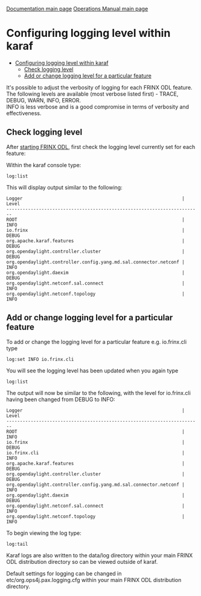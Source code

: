 [Documentation main page](https://frinxio.github.io/Frinx-docs/)
[Operations Manual main page](https://frinxio.github.io/Frinx-docs/FRINX_ODL_Distribution/Carbon/operations_manual.html)
# Configuring logging level within karaf
<!-- TOC -->

- [Configuring logging level within karaf](#configuring-logging-level-within-karaf)
    - [Check logging level](#check-logging-level)
    - [Add or change logging level for a particular feature](#add-or-change-logging-level-for-a-particular-feature)

<!-- /TOC -->
It's possible to adjust the verbosity of logging for each FRINX ODL feature.  
The following levels are available (most verbose listed first) - TRACE, DEBUG, WARN, INFO, ERROR.  
INFO is less verbose and is a good compromise in terms of verbosity and effectiveness.  

## Check logging level
After [starting FRINX ODL](running-frinx-odl-after-activation), first check the logging level currently set for each feature:  

Within the karaf console type:
```
log:list
```
This will display output similar to the following:

```
Logger                                                           | Level
------------------------------------------------------------------------
ROOT                                                             | INFO
io.frinx                                                         | DEBUG
org.apache.karaf.features                                        | DEBUG
org.opendaylight.controller.cluster                              | DEBUG
org.opendaylight.controller.config.yang.md.sal.connector.netconf | INFO
org.opendaylight.daexim                                          | DEBUG
org.opendaylight.netconf.sal.connect                             | INFO
org.opendaylight.netconf.topology                                | INFO
```
## Add or change logging level for a particular feature
To add or change the logging level for a particular feature e.g. io.frinx.cli type

```
log:set INFO io.frinx.cli
```
You will see the logging level has been updated when you again type

```
log:list
```
The output will now be similar to the following, with the level for io.frinx.cli having been changed from DEBUG to INFO:

```
Logger                                                           | Level
------------------------------------------------------------------------
ROOT                                                             | INFO
io.frinx                                                         | DEBUG
io.frinx.cli                                                     | INFO
org.apache.karaf.features                                        | DEBUG
org.opendaylight.controller.cluster                              | DEBUG
org.opendaylight.controller.config.yang.md.sal.connector.netconf | INFO
org.opendaylight.daexim                                          | DEBUG
org.opendaylight.netconf.sal.connect                             | INFO
org.opendaylight.netconf.topology                                | INFO
```
To begin viewing the log type:
```
log:tail
```
Karaf logs are also written to the data/log directory within your main FRINX ODL distribution directory so can be viewed outside of karaf.

Default settings for logging can be changed in etc/org.ops4j.pax.logging.cfg
within your main FRINX ODL distribution directory.
